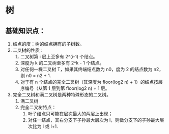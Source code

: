 # 树
## 基础知识点：
1. 结点的度：树的结点拥有的子树数。
2. 二叉树的性质：
	1. 二叉树第 i 层上至多有 2^(i-1) 个结点。
	2. 深度为 k 的二叉树至多有 2^k - 1 个结点。
	3. 对任何一棵二叉树 T，如果其终端结点数为 n0，度为 2 的结点数为 n2，则 n0 = n2 + 1.
	4. 对于有 n 个结点的完全二叉树（其深度为 floor(log2 n) + 1）的结点按层序编号（从第 1 层到第 floor(log2 n) + 1 层。
3. 完全二叉树和满二叉树是两种特殊形态的二叉树。
	1. 满二叉树
	2. 完全二叉树特点：
		1. 叶子结点只可能在层次最大的两层上出现；
		2. 对任一结点，其右分支下子孙最大层次为 l，则做分支下的子孙最大层次比为 l 或 l+1.